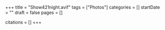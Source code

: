+++
title = "Show421night.avif"
tags = ["Photos"]
categories = []
startDate = ""
draft = false
pages = []

citations = []
+++
